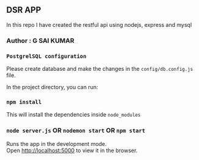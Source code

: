 ## DSR APP
In this repo I have created the restful api using nodejs, express and mysql

### Author : G SAI KUMAR

### `PostgrelSQL configuration`
Please create database and make the changes in the `config/db.config.js` file.

In the project directory, you can run:

### `npm install`

This will install the dependencies inside `node_modules`

### `node server.js` OR `nodemon start` OR `npm start`

Runs the app in the development mode.<br>
Open [http://localhost:5000](http://localhost:5000) to view it in the browser.
